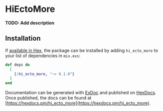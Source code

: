 # HiEctoMore

**TODO: Add description**

## Installation

If [available in Hex](https://hex.pm/docs/publish), the package can be installed
by adding `hi_ecto_more` to your list of dependencies in `mix.exs`:

```elixir
def deps do
  [
    {:hi_ecto_more, "~> 0.1.0"}
  ]
end
```

Documentation can be generated with [ExDoc](https://github.com/elixir-lang/ex_doc)
and published on [HexDocs](https://hexdocs.pm). Once published, the docs can
be found at [https://hexdocs.pm/hi_ecto_more](https://hexdocs.pm/hi_ecto_more).

